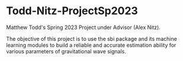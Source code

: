 # Todd-Nitz-ProjectSp2023
Matthew Todd's Spring 2023 Project under Advisor (Alex Nitz).

The objective of this project is to use the sbi package and its machine learning modules to build a reliable and accurate estimation ability for various parameters of gravitational wave signals.
